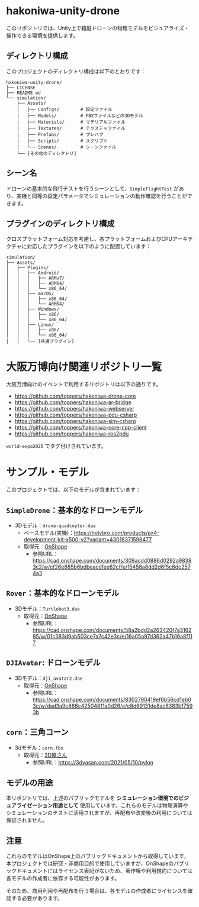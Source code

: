 # hakoniwa-unity-drone
このリポジトリでは、Unity上で箱庭ドローンの物理モデルをビジュアライズ・操作できる環境を提供します。

## ディレクトリ構成

このプロジェクトのディレクトリ構成は以下のとおりです：

```tree
hakoniwa-unity-drone/
├── LICENSE
├── README.md
└── simulation/
    ├── Assets/
    │   ├── Configs/        # 設定ファイル
    │   ├── Models/         # FBXファイルなどの3Dモデル
    │   ├── Materials/      # マテリアルファイル
    │   ├── Textures/       # テクスチャファイル
    │   ├── Prefabs/        # プレハブ
    │   ├── Scripts/        # スクリプト
    │   └── Scenes/         # シーンファイル
    └── [その他のディレクトリ]
```

## シーン名

ドローンの基本的な飛行テストを行うシーンとして、`SimpleFlightTest` があり、実機と同等の設定パラメータでシミュレーションの動作確認を行うことができます。

## プラグインのディレクトリ構成

クロスプラットフォーム対応を考慮し、各プラットフォームおよびCPUアーキテクチャに対応したプラグインを以下のように配置しています：
```tree
simulation/
├── Assets/
│   ├── Plugins/
│   │   ├── Android/
│   │   │   ├── ARMv7/
│   │   │   ├── ARM64/
│   │   │   └── x86_64/
│   │   ├── macOS/
│   │   │   ├── x86_64/
│   │   │   └── ARM64/
│   │   ├── Windows/
│   │   │   ├── x86/
│   │   │   └── x86_64/
│   │   ├── Linux/
│   │   │   ├── x86/
│   │   │   └── x86_64/
│   │   └── [共通プラグイン]
```

# 大阪万博向け関連リポジトリ一覧

大阪万博向けのイベントで利用するリポジトリは以下の通りです。

- https://github.com/toppers/hakoniwa-drone-core
- https://github.com/toppers/hakoniwa-ar-bridge
- https://github.com/toppers/hakoniwa-webserver
- https://github.com/toppers/hakoniwa-pdu-csharp
- https://github.com/toppers/hakoniwa-sim-csharp
- https://github.com/toppers/hakoniwa-core-cpp-client
- https://github.com/toppers/hakoniwa-ros2pdu

`world-expo2025` でタグ付けされています。

# サンプル・モデル

このプロジェクトでは、以下のモデルが含まれています：

## `SimpleDrone`：基本的なドローンモデル
- 3Dモデル：`drone-quadcopter.dae`
  - ベースモデル(実機)：https://holybro.com/products/px4-development-kit-x500-v2?variant=43018371596477
  - 取得元：[OnShape](https://www.onshape.com/en/)
    - 参照URL：https://cad.onshape.com/documents/309acdd0886d0292a98383c2/w/cf26e885b6bdbeacdfee62cf/e/f5458a8dd2d6f5c8dc2574a3

## `Rover`：基本的なドローンモデル
- 3Dモデル：`Turtlebot3.dae`
  - 取得元：[OnShape](https://www.onshape.com/en/)
    - 参照URL：https://cad.onshape.com/documents/58a2bdd2a263420f7a316285/w/01c383d9ab503ce7a7c42e3c/e/16a05a97d362a47b16a8f117

## `DJIAvatar`: ドローンモデル
- 3Dモデル：`dji_avatar2.dae`
  - 取得元：[OnShape](https://www.onshape.com/en/)
    - 参照URL：https://cad.onshape.com/documents/8302790419ef6b56cd1eb03c/w/dad3a9c868c42504811a0d26/e/c8d69131de8ac6383b17593b

## `corn`：三角コーン
- 3dモデル：`corn.fbx`
  - 取得元：[3D屋さん](https://3dyasan.com/)
    - 参照URL：https://3dyasan.com/2021/05/10/pylon

## モデルの用途
本リポジトリでは、上述のパブリックモデルを **シミュレーション環境でのビジュアライゼーション用途として** 使用しています。これらのモデルは物理演算やシミュレーションのテストに活用されますが、再配布や改変後の利用については保証されません。

## 注意
これらのモデルはOnShape上のパブリックドキュメントから取得しています。本プロジェクトでは研究・非商用目的で使用していますが、OnShapeのパブリックドキュメントにはライセンス表記がないため、著作権や利用規約については各モデルの作成者に依存する可能性があります。

そのため、商用利用や再配布を行う場合は、各モデルの作成者にライセンスを確認する必要があります。
